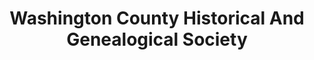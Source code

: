 ---
layout: repo
title: "Washington County Historical And Genealogical Society"
id: 26272
permalink: repos/26272/
---